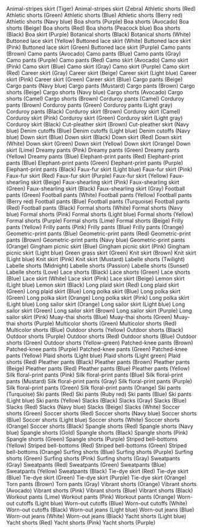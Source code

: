 Animal-stripes skirt (Tiger)
Animal-stripes skirt (Zebra)
Athletic shorts (Red)
Athletic shorts (Green)
Athletic shorts (Blue)
Athletic shorts (Berry red)
Athletic shorts (Navy blue)
Boa shorts (Purple)
Boa shorts (Avocado)
Boa shorts (Beige)
Boa shorts (Red)
Boa shorts (Peacock blue)
Boa shorts (Black)
Boa skirt (Purple)
Botanical shorts (Black)
Botanical shorts (White)
Buttoned lace skirt (Yellow)
Buttoned lace skirt (White)
Buttoned lace skirt (Pink)
Buttoned lace skirt (Green)
Buttoned lace skirt (Purple)
Camo pants (Brown)
Camo pants (Avocado)
Camo pants (Blue)
Camo pants (Gray)
Camo pants (Purple)
Camo pants (Red)
Camo skirt (Avocado)
Camo skirt (Pink)
Camo skirt (Blue)
Camo skirt (Gray)
Camo skirt (Purple)
Camo skirt (Red)
Career skirt (Gray)
Career skirt (Beige)
Career skirt (Light blue)
Career skirt (Pink)
Career skirt (Green)
Career skirt (Blue)
Cargo pants (Beige)
Cargo pants (Navy blue)
Cargo pants (Mustard)
Cargo pants (Brown)
Cargo shorts (Beige)
Cargo shorts (Navy blue)
Cargo shorts (Avocado)
Cargo shorts (Camel)
Cargo shorts (Brown)
Corduroy pants (Camel)
Corduroy pants (Brown)
Corduroy pants (Green)
Corduroy pants (Light gray)
Corduroy pants (Black)
Corduroy skirt (Brown)
Corduroy skirt (Camel)
Corduroy skirt (Pink)
Corduroy skirt (Green)
Corduroy skirt (Light gray)
Corduroy skirt (Black)
Cut-pleather skirt (Brown)
Cut-pleather skirt (Navy blue)
Denim cutoffs (Blue)
Denim cutoffs (Light blue)
Denim cutoffs (Navy blue)
Down skirt (Blue)
Down skirt (Black)
Down skirt (Red)
Down skirt (White)
Down skirt (Green)
Down skirt (Yellow)
Down skirt (Orange)
Down skirt (Lime)
Dreamy pants (Pink)
Dreamy pants (Green)
Dreamy pants (Yellow)
Dreamy pants (Blue)
Elephant-print pants (Red)
Elephant-print pants (Blue)
Elephant-print pants (Green)
Elephant-print pants (Purple)
Elephant-print pants (Black)
Faux-fur skirt (Light blue)
Faux-fur skirt (Pink)
Faux-fur skirt (Red)
Faux-fur skirt (Purple)
Faux-fur skirt (Yellow)
Faux-shearling skirt (Beige)
Faux-shearling skirt (Pink)
Faux-shearling skirt (Green)
Faux-shearling skirt (Black)
Faux-shearling skirt (Gray)
Football pants (Green)
Football pants (White)
Football pants (Yellow)
Football pants (Berry red)
Football pants (Blue)
Football pants (Turquoise)
Football pants (Red)
Football pants (Black)
Formal shorts (White)
Formal shorts (Navy blue)
Formal shorts (Pink)
Formal shorts (Light blue)
Formal shorts (Yellow)
Formal shorts (Purple)
Formal shorts (Lime)
Formal shorts (Beige)
Frilly pants (Yellow)
Frilly pants (Pink)
Frilly pants (Blue)
Frilly pants (Orange)
Geometric-print pants (Blue)
Geometric-print pants (Red)
Geometric-print pants (Brown)
Geometric-print pants (Navy blue)
Geometric-print pants (Orange)
Gingham picnic skirt (Blue)
Gingham picnic skirt (Pink)
Gingham picnic skirt (Light blue)
Green grass skirt (Green)
Knit skirt (Brown)
Knit skirt (Light blue)
Knit skirt (Pink)
Knit skirt (Mustard)
Labelle shorts (Twilight)
Labelle shorts (Midnight)
Labelle shorts (Passion)
Labelle shorts (Sunset)
Labelle shorts (Love)
Lace shorts (Black)
Lace shorts (Green)
Lace shorts (Blue)
Lace skirt (White)
Lace skirt (Pink)
Lace skirt (Beige)
Lemon skirt (Light blue)
Lemon skirt (Black)
Long plaid skirt (Red)
Long plaid skirt (Green)
Long plaid skirt (Blue)
Long polka skirt (Blue)
Long polka skirt (Green)
Long polka skirt (Orange)
Long polka skirt (Pink)
Long polka skirt (Light blue)
Long sailor skirt (Orange)
Long sailor skirt (Light blue)
Long sailor skirt (Green)
Long sailor skirt (Brown)
Long sailor skirt (Purple)
Long sailor skirt (Pink)
Muay-thai shorts (Blue)
Muay-thai shorts (Green)
Muay-thai shorts (Purple)
Multicolor shorts (Green)
Multicolor shorts (Red)
Multicolor shorts (Blue)
Outdoor shorts (Yellow)
Outdoor shorts (Black)
Outdoor shorts (Purple)
Outdoor shorts (Red)
Outdoor shorts (Blue)
Outdoor shorts (Green)
Outdoor shorts (Yellow-green)
Patched-knee pants (Brown)
Patched-knee pants (Purple)
Patched-knee pants (Green)
Patched-knee pants (Yellow)
Plaid shorts (Light blue)
Plaid shorts (Light green)
Plaid shorts (Red)
Pleather pants (Black)
Pleather pants (Brown)
Pleather pants (Beige)
Pleather pants (Red)
Pleather pants (Blue)
Pleather pants (Yellow)
Silk floral-print pants (Pink)
Silk floral-print pants (Blue)
Silk floral-print pants (Mustard)
Silk floral-print pants (Gray)
Silk floral-print pants (Purple)
Silk floral-print pants (Green)
Silk floral-print pants (Orange)
Ski pants (Turquoise)
Ski pants (Red)
Ski pants (Ruby red)
Ski pants (Blue)
Ski pants (Light blue)
Ski pants (Yellow)
Slacks (Black)
Slacks (Gray)
Slacks (Blue)
Slacks (Red)
Slacks (Navy blue)
Slacks (Beige)
Slacks (White)
Soccer shorts (Green)
Soccer shorts (Red)
Soccer shorts (Navy blue)
Soccer shorts (Blue)
Soccer shorts (Light blue)
Soccer shorts (White)
Soccer shorts (Orange)
Soccer shorts (Black)
Spangle shorts (Red)
Spangle shorts (Navy blue)
Spangle shorts (Gold)
Spangle shorts (Black)
Spangle shorts (Pink)
Spangle shorts (Green)
Spangle shorts (Purple)
Striped bell-bottoms (Yellow)
Striped bell-bottoms (Red)
Striped bell-bottoms (Green)
Striped bell-bottoms (Orange)
Surfing shorts (Blue)
Surfing shorts (Purple)
Surfing shorts (Green)
Surfing shorts (Pink)
Surfing shorts (Gray)
Sweatpants (Gray)
Sweatpants (Red)
Sweatpants (Green)
Sweatpants (Blue)
Sweatpants (Yellow)
Sweatpants (Black)
Tie-dye skirt (Red)
Tie-dye skirt (Blue)
Tie-dye skirt (Green)
Tie-dye skirt (Purple)
Tie-dye skirt (Orange)
Torn pants (Brown)
Torn pants (Gray)
Vibrant shorts (Orange)
Vibrant shorts (Avocado)
Vibrant shorts (Pink)
Vibrant shorts (Blue)
Vibrant shorts (Black)
Workout pants (Lime)
Workout pants (Pink)
Workout pants (Orange)
Worn-out cutoffs (Light blue)
Worn-out cutoffs (Blue)
Worn-out cutoffs (White)
Worn-out cutoffs (Black)
Worn-out jeans (Light blue)
Worn-out jeans (Blue)
Worn-out jeans (White)
Worn-out jeans (Black)
Yacht shorts (Light blue)
Yacht shorts (Red)
Yacht shorts (Pink)
Yacht shorts (Purple)
